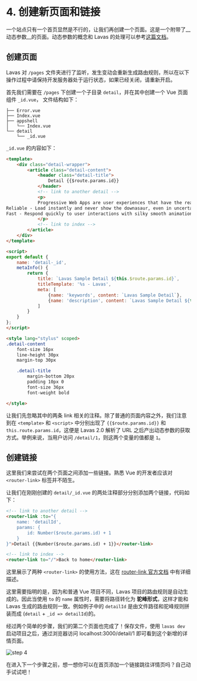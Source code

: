 # 4. 创建新页面和链接

一个站点只有一个首页显然是不行的，让我们再创建一个页面。这是一个附带了__动态参数__的页面。动态参数的概念和 Lavas 的处理可以参考[这篇文档](/guide/v2/basic/init#Lavas-自动路由生成方法)。

## 创建页面

Lavas 对 `/pages` 文件夹进行了监听，发生变动会重新生成路由规则，所以在以下操作过程中请保持开发服务器处于运行状态，如果已经关闭，请重新开启。

首先我们需要在 `/pages` 下创建一个子目录 `detail`，并在其中创建一个 Vue 页面组件 `_id.vue`， 文件结构如下：
```
├── Error.vue
├── Index.vue
├── appshell
│   └── Index.vue
└── detail
    └── _id.vue
```

`_id.vue` 的内容如下：
```html
<template>
    <div class="detail-wrapper">
        <article class="detail-content">
            <header class="detail-title">
                Detail {{$route.params.id}}
            </header>
            <!-- link to another detail -->
            <p>
            Progressive Web Apps are user experiences that have the reach of the web, and are:
Reliable - Load instantly and never show the downasaur, even in uncertain network conditions.
Fast - Respond quickly to user interactions with silky smooth animations and no janky scrolling.
            </p>
            <!-- link to index -->
        </article>
    </div>
</template>

<script>
export default {
    name: 'detail-_id',
    metaInfo() {
        return {
            title: `Lavas Sample Detail ${this.$route.params.id}`,
            titleTemplate: '%s - Lavas',
            meta: [
                {name: 'keywords', content: `Lavas Sample Detail`},
                {name: 'description', content: `Lavas Sample Detail ${this.$route.params.id}`}
            ]
        }
    }
};
</script>

<style lang="stylus" scoped>
.detail-content
    font-size 16px
    line-height 30px
    margin-top 30px

    .detail-title
        margin-bottom 20px
        padding 10px 0
        font-size 36px
        font-weight bold

</style>
```

让我们先忽略其中的两条 link 相关的注释。除了普通的页面内容之外，我们注意到在 `<template>` 和 `<script>` 中分别出现了 `{{$route.params.id}}` 和 `this.route.params.id`，这便是 Lavas 2.0 解析了 URL 之后产出动态参数的获取方式。举例来说，当用户访问 `/detail/1`，则这两个变量的值都是 `1`。

## 创建链接

这里我们来尝试在两个页面之间添加一些链接。熟悉 Vue 的开发者应该对 `<router-link>` 标签并不陌生。

让我们在刚刚创建的 `detail/_id.vue` 的两处注释部分分别添加两个链接，代码如下：

```html
<!-- link to another detail -->
<router-link :to="{
    name: 'detailId',
    params: {
        id: Number($route.params.id) + 1
    }
}">Detail {{Number($route.params.id) + 1}}</router-link>

<!-- link to index -->
<router-link to="/">Back to home</router-link>
```

这里展示了两种 `<router-link>` 的使用方法，这在 [router-link 官方文档](https://router.vuejs.org/zh-cn/api/router-link.html) 中有详细描述。

这里需要指明的是，因为和普通 Vue 项目不同，Lavas 项目的路由规则是自动生成的。因此当使用 `to` 的 `name` 属性时，需要将路径转化为 __驼峰形式__，这样才能和 Lavas 生成的路由规则一致。例如例子中的 `detailId` 是由文件路径和驼峰规则拼装而成 (`detail` + `_id => detailId`)的。

经过两个简单的步骤，我们的第二个页面也完成了！保存文件，使用 `lavas dev` 启动项目之后，通过浏览器访问 localhost:3000/detail/1 即可看到这个新增的详情页面。

![step 4](https://boscdn.baidu.com/assets/lavas/codelab/lavas-2.0-sample-step4.png)

在进入下一个步骤之前，想一想你可以在首页添加一个链接跳往详情页吗？自己动手试试吧！
